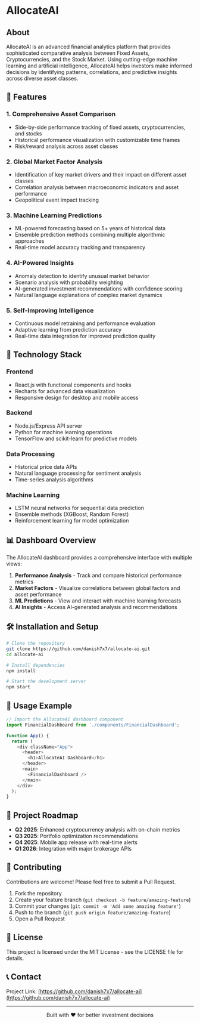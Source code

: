 # AllocateAI
## About

AllocateAI is an advanced financial analytics platform that provides sophisticated comparative analysis between Fixed Assets, Cryptocurrencies, and the Stock Market. Using cutting-edge machine learning and artificial intelligence, AllocateAI helps investors make informed decisions by identifying patterns, correlations, and predictive insights across diverse asset classes.

## 🚀 Features

### 1. Comprehensive Asset Comparison
- Side-by-side performance tracking of fixed assets, cryptocurrencies, and stocks
- Historical performance visualization with customizable time frames
- Risk/reward analysis across asset classes

### 2. Global Market Factor Analysis
- Identification of key market drivers and their impact on different asset classes
- Correlation analysis between macroeconomic indicators and asset performance
- Geopolitical event impact tracking

### 3. Machine Learning Predictions
- ML-powered forecasting based on 5+ years of historical data
- Ensemble prediction methods combining multiple algorithmic approaches
- Real-time model accuracy tracking and transparency

### 4. AI-Powered Insights
- Anomaly detection to identify unusual market behavior
- Scenario analysis with probability weighting
- AI-generated investment recommendations with confidence scoring
- Natural language explanations of complex market dynamics

### 5. Self-Improving Intelligence
- Continuous model retraining and performance evaluation
- Adaptive learning from prediction accuracy
- Real-time data integration for improved prediction quality

## 🔧 Technology Stack

### Frontend
- React.js with functional components and hooks
- Recharts for advanced data visualization
- Responsive design for desktop and mobile access

### Backend
- Node.js/Express API server
- Python for machine learning operations
- TensorFlow and scikit-learn for predictive models

### Data Processing
- Historical price data APIs
- Natural language processing for sentiment analysis
- Time-series analysis algorithms

### Machine Learning
- LSTM neural networks for sequential data prediction
- Ensemble methods (XGBoost, Random Forest)
- Reinforcement learning for model optimization

## 📊 Dashboard Overview

The AllocateAI dashboard provides a comprehensive interface with multiple views:

1. **Performance Analysis** - Track and compare historical performance metrics
2. **Market Factors** - Visualize correlations between global factors and asset performance
3. **ML Predictions** - View and interact with machine learning forecasts
4. **AI Insights** - Access AI-generated analysis and recommendations

## 🛠️ Installation and Setup

```bash
# Clone the repository
git clone https://github.com/danish7x7/allocate-ai.git
cd allocate-ai

# Install dependencies
npm install

# Start the development server
npm start
```

## 📖 Usage Example

```javascript
// Import the AllocateAI dashboard component
import FinancialDashboard from './components/FinancialDashboard';

function App() {
  return (
    <div className="App">
      <header>
        <h1>AllocateAI Dashboard</h1>
      </header>
      <main>
        <FinancialDashboard />
      </main>
    </div>
  );
}
```

## 📝 Project Roadmap

- **Q2 2025**: Enhanced cryptocurrency analysis with on-chain metrics
- **Q3 2025**: Portfolio optimization recommendations
- **Q4 2025**: Mobile app release with real-time alerts
- **Q1 2026**: Integration with major brokerage APIs

## 🤝 Contributing

Contributions are welcome! Please feel free to submit a Pull Request.

1. Fork the repository
2. Create your feature branch (`git checkout -b feature/amazing-feature`)
3. Commit your changes (`git commit -m 'Add some amazing feature'`)
4. Push to the branch (`git push origin feature/amazing-feature`)
5. Open a Pull Request

## 📄 License

This project is licensed under the MIT License - see the LICENSE file for details.

## 📞 Contact

Project Link: [https://github.com/danish7x7/allocate-ai](https://github.com/danish7x7/allocate-ai)

---

<p align="center">Built with ❤️ for better investment decisions</p>
